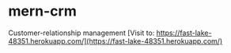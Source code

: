 # mern-crm
Customer-relationship management
[Visit to: https://fast-lake-48351.herokuapp.com/](https://fast-lake-48351.herokuapp.com/)
